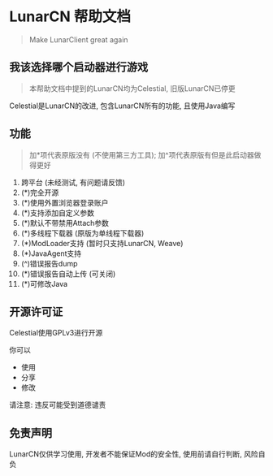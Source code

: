 # LunarCN 帮助文档

> Make LunarClient great again

## 我该选择哪个启动器进行游戏

> 本帮助文档中提到的LunarCN均为Celestial, 旧版LunarCN已停更

Celestial是LunarCN的改进, 包含LunarCN所有的功能, 且使用Java编写

## 功能

> 加*项代表原版没有 (不使用第三方工具); 加^项代表原版有但是此启动器做得更好

1. 跨平台 (未经测试, 有问题请反馈)
2. (*)完全开源
3. (*)使用外置浏览器登录账户
4. (*)支持添加自定义参数
5. (*)默认不带禁用Attach参数
6. (*)多线程下载器 (原版为单线程下载器)
7. (*)ModLoader支持 (暂时只支持LunarCN, Weave)
8. (*)JavaAgent支持
9. (^)错误报告dump
10. (*)错误报告自动上传 (可关闭)
11. (*)可修改Java

## 开源许可证

Celestial使用GPLv3进行开源

你可以
- 使用
- 分享
- 修改

请注意: 违反可能受到道德谴责

## 免责声明

LunarCN仅供学习使用, 开发者不能保证Mod的安全性, 使用前请自行判断, 风险自负
